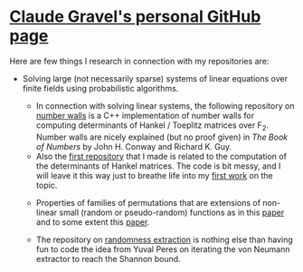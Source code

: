<h1><a href="https://clgravel.github.io">Claude Gravel's personal GitHub page</a></h1>

<p>Here are few things I research in connection with my repositories are:
<ul>
<li> Solving large (not necessarily sparse) systems of linear equations over finite fields using probabilistic algorithms.</li>

<ul>
<li> In connection with solving linear systems, the following repository on <a href="https://github.com/clgravel/number_walls">number walls</a> is a C++ implementation of number walls for computing determinants of Hankel / Toeplitz matrices over F<sub>2</sub>. Number walls are nicely explained (but no proof given) in <em>The Book of Numbers</em> by John H. Conway and Richard K. Guy.</li>
<li> Also the <a href="https://github.com/clgravel/hankel_determinants_and_finding_linear_subsequences">first repository</a> that I made is related to the computation of the determinants of Hankel matrices. The code is bit messy, and I will leave it this way just to breathe life into my <a href="htps://doi.org/10.1007/978-3-030-68869-1_10">first work</a> on the topic.</li>
</ul>
<ul>
<li> Properties of families of permutations that are extensions of non-linear small (random or pseudo-random) functions as in this <a href="https://doi.org/10.1142/S0219498823500512">paper</a> and to some extent this <a href="https://doi.org/10.1142/S0219498823500512">paper</a>. 
</li>
</ul>
<ul>
<li> The repository on <a href="https://github.com/clgravel/optimal_randomness_extraction">randomness extraction</a> is nothing else than having fun to code the idea from Yuval Peres on iterating the von Neumann extractor to reach the Shannon bound.
</li>
</ul>
</p>
